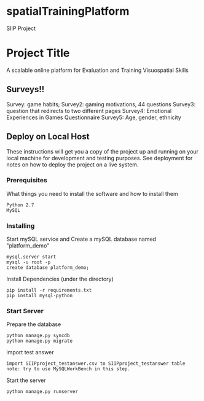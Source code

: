 # spatialTrainingPlatform
SIIP Project
# Project Title

A scalable online platform for Evaluation and Training Visuospatial Skills

## Surveys!!
Survey: game habits;
Survey2: gaming motivations, 44 questions
Survey3: question that redirects to two different pages 
Survey4: Emotional Experiences in Games Questionnaire
Survey5: Age, gender, ethnicity

## Deploy on Local Host

These instructions will get you a copy of the project up and running on your local machine for development and testing purposes. See deployment for notes on how to deploy the project on a live system.

### Prerequisites

What things you need to install the software and how to install them

```
Python 2.7
MySQL
```

### Installing

Start mySQL service and Create a mySQL database named "platform_demo"

```
mysql.server start
mysql -u root -p
create database platform_demo;
```
Install Dependencies (under the directory)
```
pip install -r requirements.txt
pip install mysql-python
```
### Start Server

Prepare the database
```
python manage.py syncdb
python manage.py migrate
```
import test answer
```
import SIIPproject_testanswer.csv to SIIPproject_testanswer table
note: try to use MySQLWorkBench in this step.
```
Start the server
```
python manage.py runserver
```
